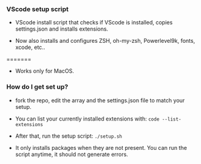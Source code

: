 ### VScode setup script ###

* VScode install script that checks if VScode is installed, copies settings.json and installs extensions.

* Now also installs and configures ZSH, oh-my-zsh, Powerlevel9k, fonts, xcode, etc..

=======
* Works only for MacOS.

### How do I get set up? ###

* fork the repo, edit the array and the settings.json file to match your setup.
* You can list your currently installed extensions with:
```code --list-extensions```

* After that, run the setup script:
```./setup.sh```
* It only installs packages when they are not present. You can run the script anytime, it should not generate errors. 
